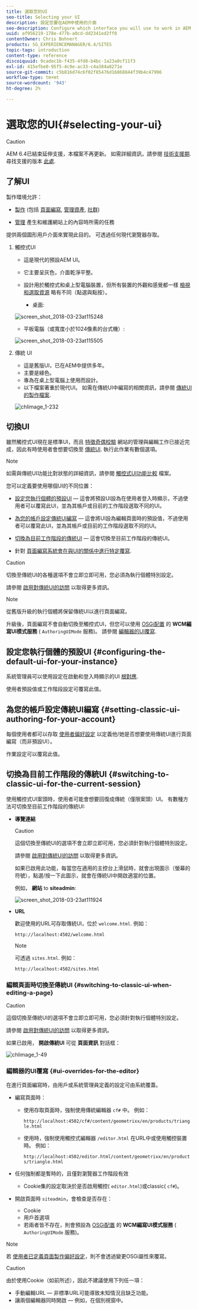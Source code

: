 ```yaml
---
title: 選取您的UI
seo-title: Selecting your UI
description: 設定您要在AEM中使用的介面
seo-description: Configure which interface you will use to work in AEM
uuid: af956219-178e-477b-a0cd-dd2341ed2ff0
contentOwner: Chris Bohnert
products: SG_EXPERIENCEMANAGER/6.4/SITES
topic-tags: introduction
content-type: reference
discoiquuid: 9cadec1b-f435-4fd8-b4bc-1a23a0cf11f3
exl-id: 415efbe0-95f5-4c9e-ac33-c4a384a8271e
source-git-commit: c5b816d74c6f02f85476d16868844f39b4c47996
workflow-type: tm+mt
source-wordcount: '943'
ht-degree: 2%

---
```


# 選取您的UI{#selecting-your-ui}

>[!CAUTION]
>
>AEM 6.4已結束延伸支援，本檔案不再更新。 如需詳細資訊，請參閱 [技術支援期](https://helpx.adobe.com//tw/support/programs/eol-matrix.html). 尋找支援的版本 [此處](https://experienceleague.adobe.com/docs/).

## 了解UI

製作環境允許：

* [製作](/help/sites-authoring/author.md) (包括 [頁面編寫](/help/sites-authoring/author-environment-tools.md), [管理資產](/help/assets/home.md), [社群](/help/communities/author-communities.md))

* [管理](/help/sites-administering/home.md) 產生和維護網站上的內容時所需的任務

提供兩個圖形用戶介面來實現此目的。 可透過任何現代瀏覽器存取。

1. 觸控式UI

   * 這是現代的預設AEM UI。
   * 它主要呈灰色，介面乾淨平整。
   * 設計用於觸控式和桌上型電腦裝置，但所有裝置的外觀和感覺都一樣 [檢視和選取資源](/help/sites-authoring/basic-handling.md#viewing-and-selecting-resources) 略有不同（點選與點按）。

      * 桌面:

   ![screen_shot_2018-03-23at115248](assets/screen_shot_2018-03-23at115248.png)

   * 平板電腦（或寬度小於1024像素的台式機）:

   ![screen_shot_2018-03-23at115505](assets/screen_shot_2018-03-23at115505.png)

1. 傳統 UI

   * 這是舊版UI，已在AEM中提供多年。
   * 主要是綠色。
   * 專為在桌上型電腦上使用而設計。
   * 以下檔案著重於現代UI。 如需在傳統UI中編寫的相關資訊，請參閱 [傳統UI的製作檔案](/help/sites-classic-ui-authoring/classicui.md).

   ![chlimage_1-232](assets/chlimage_1-232.png)

## 切換UI

雖然觸控式UI現在是標準UI，而且 [特徵奇偶校驗](../release-notes/touch-ui-features-status.md) 網站的管理與編輯工作已接近完成，因此有時使用者會想要切換至 [傳統UI](/help/sites-classic-ui-authoring/classicui.md). 執行此作業有數個選項。

>[!NOTE]
>
>如需與傳統UI功能比對狀態的詳細資訊，請參閱 [觸控式UI功能比較](../release-notes/touch-ui-features-status.md) 檔案。

您可以定義要使用哪個UI的不同位置：

* [設定您執行個體的預設UI](#configuring-the-default-ui-for-your-instance)  — 這會將預設UI設為在使用者登入時顯示，不過使用者可以覆寫此UI，並為其帳戶或目前的工作階段選取不同的UI。

* [為您的帳戶設定傳統UI編寫](/help/sites-authoring/select-ui.md#setting-classic-ui-authoring-for-your-account)  — 這會將UI設為編輯頁面時的預設值，不過使用者可以覆寫此UI，並為其帳戶或目前的工作階段選取不同的UI。

* [切換為目前工作階段的傳統UI](#switching-to-classic-ui-for-the-current-session)  — 這會切換至目前工作階段的傳統UI。

* 針對 [頁面編寫系統會在與UI的關係中進行特定覆寫](#ui-overrides-for-the-editor).

>[!CAUTION]
>
>切換至傳統UI的各種選項不會立即立即可用，您必須為執行個體特別設定。
>
>請參閱 [啟用對傳統UI的訪問](/help/sites-administering/enable-classic-ui.md) 以取得更多資訊。

>[!NOTE]
>
>從舊版升級的執行個體將保留傳統UI以進行頁面編寫。
>
>升級後，頁面編寫不會自動切換至觸控式UI，但您可以使用 [OSGi配置](/help/sites-deploying/configuring-osgi.md) 的 **WCM編寫UI模式服務** ( `AuthoringUIMode` 服務)。 請參閱 [編輯器的UI覆寫](#ui-overrides-for-the-editor).

## 設定您執行個體的預設UI {#configuring-the-default-ui-for-your-instance}

系統管理員可以使用設定在啟動和登入時顯示的UI [根對應](/help/sites-deploying/osgi-configuration-settings.md).

使用者預設值或工作階段設定可覆寫此值。

## 為您的帳戶設定傳統UI編寫 {#setting-classic-ui-authoring-for-your-account}

每個使用者都可以存取 [使用者偏好設定](/help/sites-authoring/user-properties.md) 以定義他/她是否想要使用傳統UI進行頁面編寫（而非預設UI）。

作業設定可以覆寫此值。

## 切換為目前工作階段的傳統UI {#switching-to-classic-ui-for-the-current-session}

使用觸控式UI案頭時，使用者可能會想要回復成傳統（僅限案頭）UI。 有數種方法可切換至目前工作階段的傳統UI:

* **導覽連結**

   >[!CAUTION]
   >
   >這個切換至傳統UI的選項不會立即立即可用，您必須針對執行個體特別設定。
   >
   >
   >請參閱 [啟用對傳統UI的訪問](/help/sites-administering/enable-classic-ui.md) 以取得更多資訊。

   如果已啟用此功能，每當您在適用的主控台上滑鼠時，就會出現圖示（螢幕的符號），點選/按一下此圖示，就會在傳統UI中開啟適當的位置。

   例如， **網站** to **siteadmin**:

   ![screen_shot_2018-03-23at111924](assets/screen_shot_2018-03-23at111924.png)

* **URL**

   歡迎使用的URL可存取傳統UI，位於 `welcome.html`. 例如：

   `http://localhost:4502/welcome.html`

   >[!NOTE]
   >
   >可透過 `sites.html`. 例如：
   >
   >
   >`http://localhost:4502/sites.html`

### 編輯頁面時切換至傳統UI {#switching-to-classic-ui-when-editing-a-page}

>[!CAUTION]
>
>這個切換至傳統UI的選項不會立即立即可用，您必須針對執行個體特別設定。
>
>請參閱 [啟用對傳統UI的訪問](/help/sites-administering/enable-classic-ui.md) 以取得更多資訊。

如果已啟用， **開啟傳統UI** 可從 **頁面資訊** 對話框：

![chlimage_1-49](assets/chlimage_1-49.png)

### 編輯器的UI覆寫 {#ui-overrides-for-the-editor}

在進行頁面編寫時，由用戶或系統管理員定義的設定可由系統覆蓋。

* 編寫頁面時：

   * 使用存取頁面時，強制使用傳統編輯器 `cf#` 中。 例如：

      `http://localhost:4502/cf#/content/geometrixx/en/products/triangle.html`

   * 使用時，強制使用觸控式編輯器 `/editor.html` 在URL中或使用觸控裝置時。 例如：

      `http://localhost:4502/editor.html/content/geometrixx/en/products/triangle.html`

* 任何強制都是暫時的，且僅對瀏覽器工作階段有效

   * Cookie集的設定取決於是否啟用觸控( `editor.html`)或classic( `cf#`)。

* 開啟頁面時 `siteadmin`，會檢查是否存在：

   * Cookie
   * 用戶首選項
   * 若兩者皆不存在，則會預設為 [OSGi配置](/help/sites-deploying/configuring-osgi.md) 的 **WCM編寫UI模式服務** ( `AuthoringUIMode` 服務)。

>[!NOTE]
>
>若 [使用者已定義頁面製作偏好設定](#setting-classic-ui-authoring-for-your-account)，則不會透過變更OSGi屬性來覆寫。

>[!CAUTION]
>
>由於使用Cookie（如前所述），因此不建議使用下列任一項：
>
>* 手動編輯URL — 非標準URL可能導致未知情況且缺乏功能。
>* 讓兩個編輯器同時開啟 — 例如，在個別視窗中。
>

